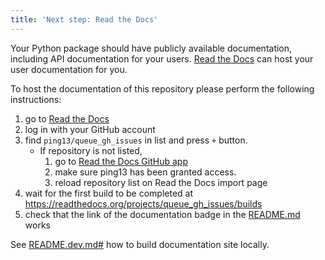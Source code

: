 ```yaml
---
title: 'Next step: Read the Docs'
---
```


Your Python package should have publicly available documentation, including API documentation for your users.
[Read the Docs](https://readthedocs.org) can host your user documentation for you.

To host the documentation of this repository please perform the following instructions:

1. go to [Read the Docs](https://readthedocs.org/dashboard/import/?)
1. log in with your GitHub account
1. find `ping13/queue_gh_issues` in list and press `+` button.
   * If repository is not listed,
      1. go to [Read the Docs GitHub app](https://github.com/settings/connections/applications/fae83c942bc1d89609e2)
      2. make sure ping13 has been granted access.
      3. reload repository list on Read the Docs import page
1. wait for the first build to be completed at <https://readthedocs.org/projects/queue_gh_issues/builds>
1. check that the link of the documentation badge in the [README.md](https://github.com/ping13/queue_gh_issues) works

See [README.dev.md#](https://github.com/ping13/queue_gh_issues/blob/main/README.dev.md#generating-the-api-docs) how to build documentation site locally.
